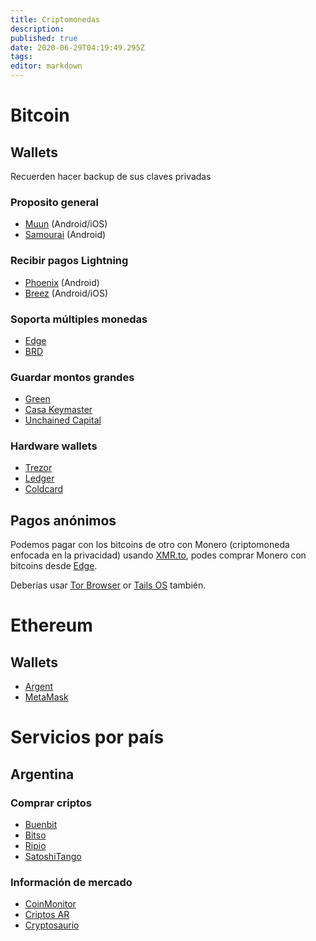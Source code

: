 ```yaml
---
title: Criptomonedas
description: 
published: true
date: 2020-06-29T04:19:49.295Z
tags: 
editor: markdown
---
```


# Bitcoin

## Wallets
Recuerden hacer backup de sus claves privadas

### Proposito general

- [Muun](https://muun.com/) (Android/iOS)
- [Samourai](https://samouraiwallet.com/) (Android)

### Recibir pagos Lightning

- [Phoenix](https://phoenix.acinq.co/) (Android)
- [Breez](https://breez.technology/) (Android/iOS)

### Soporta múltiples monedas

- [Edge](https://edge.app/)
- [BRD](https://brd.com/)

### Guardar montos grandes

- [Green](https://blockstream.com/green/)
- [Casa Keymaster](https://keys.casa/keymaster/)
- [Unchained Capital](https://unchained-capital.com/vaults/)

### Hardware wallets

- [Trezor](https://trezor.io/)
- [Ledger](https://www.ledger.com/)
- [Coldcard](https://coldcardwallet.com/)

## Pagos anónimos

Podemos pagar con los bitcoins de otro con Monero (criptomoneda enfocada en la privacidad) usando [XMR.to](https://xmr.to/), podes comprar Monero con bitcoins desde [Edge](https://edge.app/).

Deberías usar [Tor Browser](https://www.torproject.org/) or [Tails OS](https://tails.boum.org/) también.

# Ethereum

## Wallets

- [Argent](https://www.argent.xyz/)
- [MetaMask](https://metamask.io/)

# Servicios por país

## Argentina

### Comprar criptos

- [Buenbit](https://buenbit.com/)
- [Bitso](https://bitso.com/)
- [Ripio](https://www.ripio.com/)
- [SatoshiTango](https://www.satoshitango.com/)

### Información de mercado

- [CoinMonitor](https://coinmonitor.info/)
- [Criptos AR](https://criptos.com.ar/)
- [Cryptosaurio](http://www.cryptosaurio.com/)